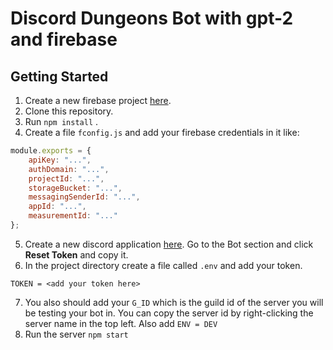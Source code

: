 # Discord Dungeons Bot with gpt-2 and firebase

## Getting Started


1. Create a new firebase project [here](https://console.firebase.google.com/).
2. Clone this repository.
3. Run `npm install` .
4. Create a file `fconfig.js` and add your firebase credentials in it like:
```js
module.exports = {
    apiKey: "...",
    authDomain: "...",
    projectId: "...",
    storageBucket: "...",
    messagingSenderId: "...",
    appId: "...",
    measurementId: "..."
};
```
5. Create a new discord application [here](https://discord.com/developers/applications). Go to the Bot section and click **Reset Token** and copy it.
6. In the project directory create a file called `.env` and add your token. 
```
TOKEN = <add your token here>
```
7. You also should add your `G_ID` which is the guild id of the server you will be testing your bot in. You can copy the server id by right-clicking the server name in the top left. Also add `ENV = DEV`
8. Run the server `npm start`
